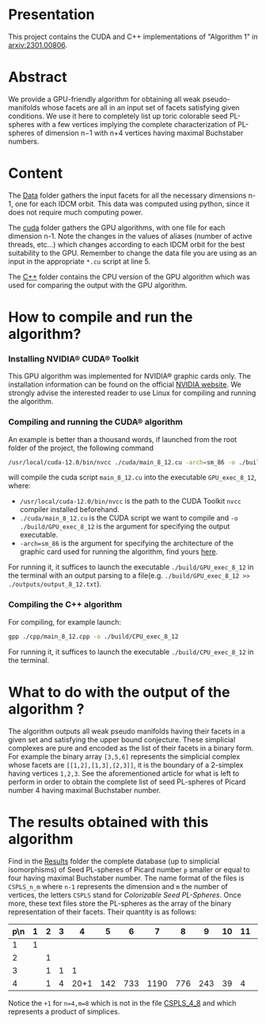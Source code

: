 # Presentation
This project contains the CUDA and C++ implementations of "Algorithm 1" in [arxiv:2301.00806](https://arxiv.org/abs/2301.).
# Abstract
We provide a GPU-friendly algorithm for obtaining all weak pseudo-manifolds whose facets are all in an input set of facets satisfying given conditions. We use it here to completely list up toric colorable seed PL-spheres with a few vertices implying the complete characterization of PL-spheres of dimension n−1 with n+4 vertices having maximal Buchstaber numbers.
# Content
The [Data](./Data) folder gathers the input facets for all the necessary dimensions n-1, one for each IDCM orbit. This data was computed using python, since it does not require much computing power.

The [cuda](./cuda) folder gathers the GPU algorithms, with one file for each dimension n-1. Note the changes in the values of aliases (number of active threads, etc...) which changes according to each IDCM orbit for the best suitability to the GPU. Remember to change the data file you are using as an input in the appropriate ``*.cu`` script at line 5.

The [C++](./cpp) folder contains the CPU version of the GPU algorithm which was used for comparing the output with the GPU algorithm.
# How to compile and run the algorithm?
### Installing NVIDIA® CUDA® Toolkit
This GPU algorithm was implemented for NVIDIA® graphic cards only.
The installation information can be found on the official [NVIDIA website](https://developer.nvidia.com/cuda-toolkit).
We strongly advise the interested reader to use Linux for compiling and running the algorithm.
### Compiling and running the CUDA® algorithm
An example is better than a thousand words, if launched from the root folder of the project, the following command
```bash
/usr/local/cuda-12.0/bin/nvcc ./cuda/main_8_12.cu -arch=sm_86 -o ./build/GPU_exec_8_12
```
will compile the cuda script ``main_8_12.cu`` into the executable ``GPU_exec_8_12``,
where:
- ``/usr/local/cuda-12.0/bin/nvcc`` is the path to the CUDA Toolkit ``nvcc`` compiler installed beforehand.
- ``./cuda/main_8_12.cu`` is the CUDA script we want to compile and ``-o ./build/GPU_exec_8_12`` is the argument for specifying the output executable.
- ``-arch=sm_86`` is the argument for specifying the architecture of the graphic card used for running the algorithm, find yours [here](https://developer.nvidia.com/cuda-gpus).

For running it, it suffices to launch the executable ``./build/GPU_exec_8_12`` in the terminal with an output parsing to a file(e.g. ``./build/GPU_exec_8_12 >> ./outputs/output_8_12.txt``).
### Compiling the C++ algorithm
For compiling, for example launch:
```bash
gpp ./cpp/main_8_12.cpp -o ./build/CPU_exec_8_12
```
For running it, it suffices to launch the executable ``./build/CPU_exec_8_12`` in the terminal.

# What to do with the output of the algorithm ?
The algorithm outputs all weak pseudo manifolds having their facets in a given set and satisfying the upper bound conjecture.
These simplicial complexes are pure and encoded as the list of their facets in a binary form.
For example the binary array ``[3,5,6]`` represents the simplicial complex whose facets are ``[[1,2],[1,3],[2,3]]``, it is the boundary of a 2-simplex having vertices ``1,2,3``.
See the aforementioned article for what is left to perform in order to obtain the complete list of seed PL-spheres of Picard number 4 having maximal Buchstaber number. 

# The results obtained with this algorithm
Find in the [Results](./Results) folder the complete database (up to simplicial isomorphisms) of Seed PL-spheres of Picard number ``p`` smaller or equal to four having maximal Buchstaber number.
The name format of the files is ``CSPLS_n_m`` where ``n-1`` represents the dimension and ``m`` the number of vertices, the letters ``CSPLS`` stand for _Colorizable Seed PL-Spheres_. 
Once more, these text files store the PL-spheres as the array of the binary representation of their facets.
Their quantity is as follows:

| p\n | 1 | 2 | 3   | 4    | 5     | 6   | 7    | 8   | 9   | 10 | 11 | >11 | total  |
|----------|---|---|-----|------|-------|-------|--------|-------|-------|------|-----|-------|--------|
| 1        | 1 |   |     |      |       |       |        |       |       |      |     |       | 1      |
| 2        |   | 1 |     |      |       |       |        |       |       |      |     |       | 1    |
| 3        |   | 1 | 1 | 1    |       |       |        |       |       |      |     |       | 3    |
| 4        |   | 1 | 4 | 20+1 | 142 | 733 | 1190 | 776 | 243 | 39 | 4 |       | 3141 |

Notice the ``+1`` for ``n=4,m=8`` which is not in the file [CSPLS_4_8](./Results/CSPLS_4_8) and which represents a product of simplices.